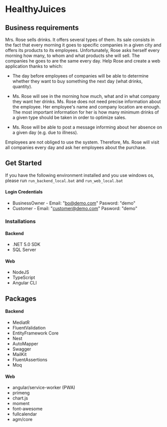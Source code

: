 # HealthyJuices

## Business requirements

Mrs. Rose sells drinks. It offers several types of them. Its sale consists in the fact that every morning it goes to specific companies in a given city and offers its products to its employees. Unfortunately, Rose asks herself every morning how many, to whom and what products she will sell. The companies he goes to are the same every day. Help Rose and create a web application thanks to which:

- The day before employees of companies will be able to determine whether they want to buy something the next day (what drinks, quantity).

- Ms. Rose will see in the morning how much, what and in what company they want her drinks. Ms. Rose does not need precise information about the employee. Her employee's name and company location are enough. The most important information for her is how many minimum drinks of a given type should be taken in order to optimize sales.

- Ms. Rose will be able to post a message informing about her absence on a given day (e.g. due to illness).

Employees are not obliged to use the system. Therefore, Ms. Rose will visit all companies every day and ask her employees about the purchase.

## Get Started

If you have the following environment installed and you use windows os, please run `run_backend_local.bat` and `run_web_local.bat`

#### Login Credentials
- BusinessOwner - Email: "bo@demo.com" Pasword: "demo"
- Customer - Email: "customer@demo.com" Pasword: "demo"

### Installations

#### Backend
- .NET 5.0 SDK
- SQL Server

#### Web
- NodeJS
- TypeScript
- Angular CLI

## Packages

#### Backend

- MediatR
- FluentValidation
- EntityFramework Core
- Nest
- AutoMapper
- Swagger
- MailKit
- FluentAssertions
- Moq

#### Web

- angular/service-worker (PWA)
- primeng
- chart.js
- moment
- font-awesome
- fullcalendar
- agm/core
